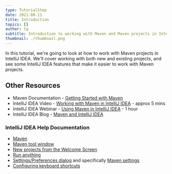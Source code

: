 ```yaml
---
type: TutorialStep
date: 2021-08-11
title: Introduction
topics: []
author: tg
subtitle: Introduction to working with Maven and Maven projects in IntelliJ IDEA.
thumbnail: ./thumbnail.png
---
```


In this tutorial, we're going to look at how to work with Maven projects in IntelliJ IDEA. We'll cover working with both new and existing projects, and see some IntelliJ IDEA features that make it easier to work with Maven projects.

## Other Resources

- Maven Documentation - [Getting Started with Maven](https://maven.apache.org/guides/getting-started/maven-in-five-minutes.html)
- IntelliJ IDEA Video - [Working with Maven in IntelliJ IDEA](https://youtu.be/pt3uB0sd5kY) - approx 5 mins
- IntelliJ IDEA Webinar - [Using Maven in IntelliJ IDEA](https://youtu.be/D1sRK8JLCQ4) - 1 hour
- IntelliJ IDEA Blog - [Maven and IntelliJ IDEA](https://blog.jetbrains.com/idea/2021/07/using-maven-in-intellij-idea/)

### IntelliJ IDEA Help Documentation

- [Maven](https://www.jetbrains.com/help/idea/maven-support.html)
- [Maven tool window](https://www.jetbrains.com/help/idea/maven-projects-tool-window.html)
- [New projects from the Welcome Screen](https://www.jetbrains.com/help/idea/new-project-wizard.html)
- [Run anything](https://www.jetbrains.com/help/idea/running-anything.html)
- [Settings/Preferences dialog](https://www.jetbrains.com/help/idea/settings-preferences-dialog.html) and specifically [Maven settings](https://www.jetbrains.com/help/idea/maven.html)
- [Configuring keyboard shortcuts](https://www.jetbrains.com/help/idea/configuring-keyboard-and-mouse-shortcuts.html#add-keyboard-shortcut)
